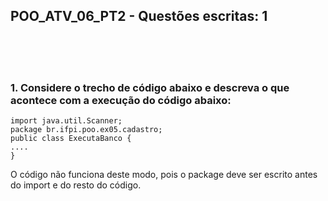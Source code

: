 <h2> POO_ATV_06_PT2 - Questões escritas: 1</h2>
<br><br><br>	
<h3> 1. Considere o trecho de código abaixo e descreva o que acontece com a execução
do código abaixo:</h3>

```
import java.util.Scanner;
package br.ifpi.poo.ex05.cadastro;
public class ExecutaBanco {
....
}
```

O código não funciona deste modo, pois o package deve ser escrito antes do import e do resto do código.
